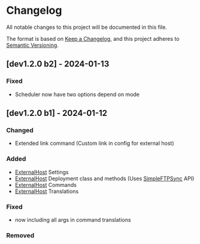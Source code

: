 # Changelog

All notable changes to this project will be documented in this file.

The format is based on [Keep a Changelog](https://keepachangelog.com/en/1.0.0/),
and this project adheres to [Semantic Versioning](https://semver.org/spec/v2.0.0.html).


## [dev1.2.0 b2] - 2024-01-13

### Fixed
- Scheduler now have two options depend on mode

## [dev1.2.0 b1] - 2024-01-12

### Changed
- Extended link command (Custom link in config for external host)
### Added
- [ExternalHost](https://github.com/CptGummiball/MC-Dealer/issues/8) Settings
- [ExternalHost](https://github.com/CptGummiball/MC-Dealer/issues/8) Deployment class and methods (Uses [SimpleFTPSync](https://github.com/CptGummiball/SimpleFTPSync) API)
- [ExternalHost](https://github.com/CptGummiball/MC-Dealer/issues/8) Commands
- [ExternalHost](https://github.com/CptGummiball/MC-Dealer/issues/8) Translations
### Fixed
- now including all args in command translations
### Removed
